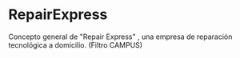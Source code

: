 # RepairExpress
 Concepto general de "Repair Express" , una empresa de reparación tecnológica a domicilio. (Filtro CAMPUS)
